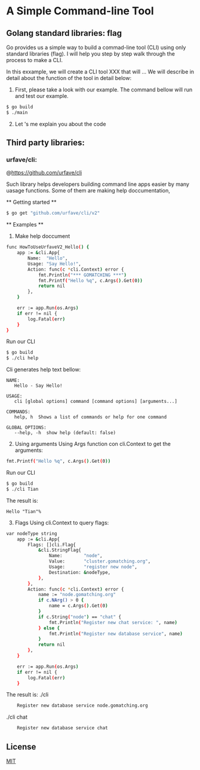 # A Simple Command-line Tool

## Golang standard libraries: flag

Go provides us a simple way to build a commad-line tool (CLI) using only standard libraries (flag). I will help you step by step walk through the process to make a CLI.

In this exxample, we will create a CLI tool XXX that will ... We will describe in detail about the function of the tool in detail below:

1. First, please take a look with our example.
   The command bellow will run and test our example.

```bash
$ go build
$ ./main
```

2. Let 's me explain you about the code

## Third party libraries:

### urfave/cli:

@https://github.com/urfave/cli

Such library helps developers building command line apps easier by many uasage functions.
Some of them are making help doccumentation,

** Getting started **

```bash
$ go get "github.com/urfave/cli/v2"
```

** Examples **

1. Make help doccument

```bash
func HowToUseUrfaveV2_Hello() {
	app := &cli.App{
		Name:  "Hello",
		Usage: "Say Hello!",
		Action: func(c *cli.Context) error {
			fmt.Println("*** GOMATCHING ***")
			fmt.Printf("Hello %q", c.Args().Get(0))
			return nil
		},
	}

	err := app.Run(os.Args)
	if err != nil {
		log.Fatal(err)
	}
}
```

Run our CLI

```bash
$ go build
$ ./cli help
```

Cli generates help text bellow:

```
NAME:
   Hello - Say Hello!

USAGE:
   cli [global options] command [command options] [arguments...]

COMMANDS:
   help, h  Shows a list of commands or help for one command

GLOBAL OPTIONS:
   --help, -h  show help (default: false)
```

2. Using arguments
   Using Args function con cli.Context to get the arguments:

```bash
fmt.Printf("Hello %q", c.Args().Get(0))
```

Run our CLI

```bash
$ go build
$ ./cli Tian
```

The result is:

```bash*** GOMATCHING ***
Hello "Tian"%
```

3. Flags
   Using cli.Context to query flags:

```bash
var nodeType string
	app := &cli.App{
		Flags: []cli.Flag{
			&cli.StringFlag{
				Name:        "node",
				Value:       "cluster.gomatching.org",
				Usage:       "register new node",
				Destination: &nodeType,
			},
		},
		Action: func(c *cli.Context) error {
			name := "node.gomatching.org"
			if c.NArg() > 0 {
				name = c.Args().Get(0)
			}
			if c.String("node") == "chat" {
				fmt.Println("Register new chat service: ", name)
			} else {
				fmt.Println("Register new database service", name)
			}
			return nil
		},
	}

	err := app.Run(os.Args)
	if err != nil {
		log.Fatal(err)
	}
```

The result is:
./cli

```bash
	Register new database service node.gomatching.org
```

./cli chat

```bash
	Register new database service chat
```

## License

[MIT](https://www.gomatching.org/license)
